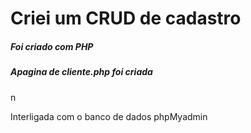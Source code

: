 <h1>Criei um CRUD de cadastro</h1>
<h5>Foi criado com PHP</h5>
<h5>Apagina de cliente.php foi criada</h5>n
<p>Interligada com o banco de dados phpMyadmin</p>
